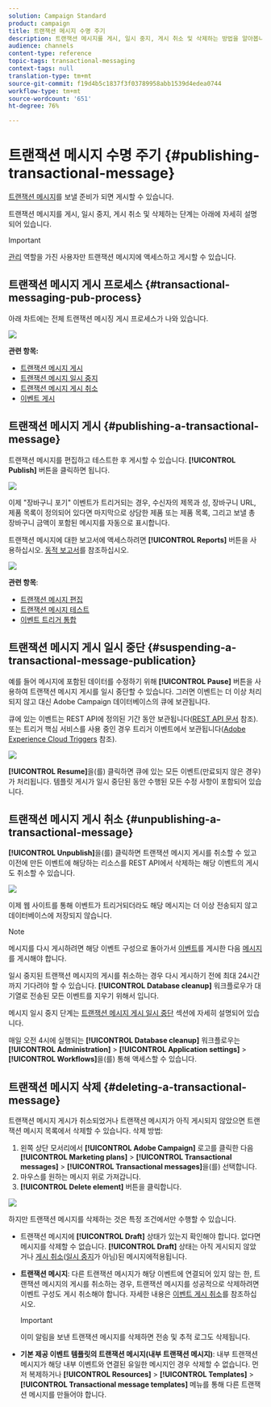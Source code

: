 ```yaml
---
solution: Campaign Standard
product: campaign
title: 트랜잭션 메시지 수명 주기
description: 트랜잭션 메시지를 게시, 일시 중지, 게시 취소 및 삭제하는 방법을 알아봅니다.
audience: channels
content-type: reference
topic-tags: transactional-messaging
context-tags: null
translation-type: tm+mt
source-git-commit: f19d4b5c1837f3f03789958abb1539d4edea0744
workflow-type: tm+mt
source-wordcount: '651'
ht-degree: 76%

---
```



# 트랜잭션 메시지 수명 주기 {#publishing-transactional-message}

[트랜잭션 메시지](../../channels/using/editing-transactional-message.md)를 보낼 준비가 되면 게시할 수 있습니다.

트랜잭션 메시지를 게시, 일시 중지, 게시 취소 및 삭제하는 단계는 아래에 자세히 설명되어 있습니다.

>[!IMPORTANT]
>
>[관리](../../administration/using/users-management.md#functional-administrators) 역할을 가진 사용자만 트랜잭션 메시지에 액세스하고 게시할 수 있습니다.

## 트랜잭션 메시지 게시 프로세스 {#transactional-messaging-pub-process}

아래 차트에는 전체 트랜잭션 메시징 게시 프로세스가 나와 있습니다.

![](assets/message-center_pub-process.png)

**관련 항목:**
* [트랜잭션 메시지 게시](#publishing-a-transactional-message)
* [트랜잭션 메시지 일시 중지](#suspending-a-transactional-message-publication)
* [트랜잭션 메시지 게시 취소](#unpublishing-a-transactional-message)
* [이벤트 게시](../../channels/using/publishing-transactional-event.md)

<!--## Testing a transactional message {#testing-a-transactional-message}

You first need to create a specific test profile that will allow you to properly check the transactional message.

### Defining a specific test profile {#defining-specific-test-profile}

Define a test profile that will be linked to your event, which will allow you to preview your message and send a relevant proof.

1. From the transactional message dashboard, click the **[!UICONTROL Create test profile]** button.

   ![](assets/message-center_test-profile.png)

1. Specify the information to send in JSON format in the **[!UICONTROL Event data used for personalization]** section. This is the content that will be used when previewing the message and when the test profile receives the proof.

   ![](assets/message-center_event-data.png)

   >[!NOTE]
   >
   >You can also enter the information relating to the profile table. See [Enriching the event](../../channels/using/configuring-transactional-event.md#enriching-the-transactional-message-content) and [Personalizing a transactional message](../../channels/using/editing-transactional-message.md#personalizing-a-transactional-message).

1. Once created, the test profile will be pre-specified in the transactional message. Click the **[!UICONTROL Test profiles]** block of the message to check the target of your proof.

   ![](assets/message-center_5.png)

You can also create a new test profile or use one that already exists in the **[!UICONTROL Test profiles]** menu. To do this:

1. Click the **[!UICONTROL Adobe Campaign]** logo, in the top left corner, then select **[!UICONTROL Profiles & audiences]** > **[!UICONTROL Test profiles]**.
1. In the **[!UICONTROL Event]** section, select the event that you have just created. In this example, select "Cart abandonment (EVTcartAbandonment)".
1. Specify the information to send in JSON format in the **[!UICONTROL Event data]** text box.

   ![](assets/message-center_3.png)

1. Save your changes.
1. Access the message that you created and select the updated test profile.

**Related topics:**

* [Managing test profiles](../../audiences/using/managing-test-profiles.md)
* [Creating audiences](../../audiences/using/creating-audiences.md)

### Sending the proof {#sending-proof}

Once you have created one or more specific test profiles and saved your transactional message, you can send a proof to test it.

![](assets/message-center_10.png)

The steps for sending a proof are detailed in the [Sending proofs](../../sending/using/sending-proofs.md) section.-->

## 트랜잭션 메시지 게시 {#publishing-a-transactional-message}

트랜잭션 메시지를 편집하고 테스트한 후 게시할 수 있습니다. **[!UICONTROL Publish]** 버튼을 클릭하면 됩니다.

![](assets/message-center_12.png)

이제 &quot;장바구니 포기&quot; 이벤트가 트리거되는 경우, 수신자의 제목과 성, 장바구니 URL, 제품 목록이 정의되어 있다면 마지막으로 상담한 제품 또는 제품 목록, 그리고 보낼 총 장바구니 금액이 포함된 메시지를 자동으로 표시합니다.

트랜잭션 메시지에 대한 보고서에 액세스하려면 **[!UICONTROL Reports]** 버튼을 사용하십시오. [동적 보고서](../../reporting/using/about-dynamic-reports.md)를 참조하십시오.

![](assets/message-center_13.png)

**관련 항목**:
* [트랜잭션 메시지 편집](../../channels/using/editing-transactional-message.md)
* [트랜잭션 메시지 테스트](../../channels/using/testing-transactional-message.md)
* [이벤트 트리거 통합](../../channels/using/getting-started-with-transactional-msg.md#integrate-event-trigger)

## 트랜잭션 메시지 게시 일시 중단 {#suspending-a-transactional-message-publication}

예를 들어 메시지에 포함된 데이터를 수정하기 위해 **[!UICONTROL Pause]** 버튼을 사용하여 트랜잭션 메시지 게시를 일시 중단할 수 있습니다. 그러면 이벤트는 더 이상 처리되지 않고 대신 Adobe Campaign 데이터베이스의 큐에 보관됩니다.

큐에 있는 이벤트는 REST API에 정의된 기간 동안 보관됩니다([REST API 문서](../../api/using/managing-transactional-messages.md) 참조). 또는 트리거 핵심 서비스를 사용 중인 경우 트리거 이벤트에서 보관됩니다([Adobe Experience Cloud Triggers](../../integrating/using/about-adobe-experience-cloud-triggers.md) 참조).

![](assets/message-center_pause.png)

**[!UICONTROL Resume]**&#x200B;을(를) 클릭하면 큐에 있는 모든 이벤트(만료되지 않은 경우)가 처리됩니다. 템플릿 게시가 일시 중단된 동안 수행된 모든 수정 사항이 포함되어 있습니다.

## 트랜잭션 메시지 게시 취소 {#unpublishing-a-transactional-message}

**[!UICONTROL Unpublish]**&#x200B;을(를) 클릭하면 트랜잭션 메시지 게시를 취소할 수 있고 이전에 만든 이벤트에 해당하는 리소스를 REST API에서 삭제하는 해당 이벤트의 게시도 취소할 수 있습니다.

![](assets/message-center_unpublish-template.png)

이제 웹 사이트를 통해 이벤트가 트리거되더라도 해당 메시지는 더 이상 전송되지 않고 데이터베이스에 저장되지 않습니다.

>[!NOTE]
>
>메시지를 다시 게시하려면 해당 이벤트 구성으로 돌아가서 [이벤트](../../channels/using/publishing-transactional-event.md)를 게시한 다음 [메시지](#publishing-a-transactional-message)를 게시해야 합니다.

일시 중지된 트랜잭션 메시지의 게시를 취소하는 경우 다시 게시하기 전에 최대 24시간까지 기다려야 할 수 있습니다. **[!UICONTROL Database cleanup]** 워크플로우가 대기열로 전송된 모든 이벤트를 지우기 위해서 입니다.

메시지 일시 중지 단계는 [트랜잭션 메시지 게시 일시 중단](#suspending-a-transactional-message-publication) 섹션에 자세히 설명되어 있습니다.

매일 오전 4시에 실행되는 **[!UICONTROL Database cleanup]** 워크플로우는 **[!UICONTROL Administration]** > **[!UICONTROL Application settings]** > **[!UICONTROL Workflows]**&#x200B;을(를) 통해 액세스할 수 있습니다.

## 트랜잭션 메시지 삭제 {#deleting-a-transactional-message}

트랜잭션 메시지 게시가 취소되었거나 트랜잭션 메시지가 아직 게시되지 않았으면 트랜잭션 메시지 목록에서 삭제할 수 있습니다. 삭제 방법:

1. 왼쪽 상단 모서리에서 **[!UICONTROL Adobe Campaign]** 로고를 클릭한 다음 **[!UICONTROL Marketing plans]** > **[!UICONTROL Transactional messages]** > **[!UICONTROL Transactional messages]**&#x200B;을(를) 선택합니다.
1. 마우스를 원하는 메시지 위로 가져갑니다.
1. **[!UICONTROL Delete element]** 버튼을 클릭합니다.

![](assets/message-center_delete-template.png)

하지만 트랜잭션 메시지를 삭제하는 것은 특정 조건에서만 수행할 수 있습니다.

* 트랜잭션 메시지에 **[!UICONTROL Draft]** 상태가 있는지 확인해야 합니다. 없다면 메시지를 삭제할 수 없습니다. **[!UICONTROL Draft]** 상태는 아직 게시되지 않았거나 [게시 취소](#unpublishing-a-transactional-message)([일시 중지](#suspending-a-transactional-message-publication)가 아님)된 메시지에적용됩니다.

* **트랜잭션 메시지**: 다른 트랜잭션 메시지가 해당 이벤트에 연결되어 있지 않는 한, 트랜잭션 메시지의 게시를 취소하는 경우, 트랜잭션 메시지를 성공적으로 삭제하려면 이벤트 구성도 게시 취소해야 합니다. 자세한 내용은 [이벤트 게시 취소](../../channels/using/publishing-transactional-event.md#unpublishing-an-event)를 참조하십시오.

   >[!IMPORTANT]
   >
   >이미 알림을 보낸 트랜잭션 메시지를 삭제하면 전송 및 추적 로그도 삭제됩니다.

* **기본 제공 이벤트 템플릿의 트랜잭션 메시지(내부 트랜잭션 메시지)**: 내부 트랜잭션 메시지가 해당 내부 이벤트와 연결된 유일한 메시지인 경우 삭제할 수 없습니다. 먼저 복제하거나 **[!UICONTROL Resources]** > **[!UICONTROL Templates]** > **[!UICONTROL Transactional message templates]** 메뉴를 통해 다른 트랜잭션 메시지를 만들어야 합니다.

<!--## Monitoring transactional message delivery {#monitoring-transactional-message-delivery}

Once the message is published and your site integration is done, you can monitor the delivery.

To monitor transactional messaging, you need to access **execution deliveries**. An execution delivery is a non-actionable and non-functional technical message created once a month for each transactional message, and each time a transactional message is edited and published again.

1. To view the message delivery log, click the icon at the bottom right of the **[!UICONTROL Deployment]** block.

   ![](assets/message-center_access_logs.png)

1. Click the **[!UICONTROL Execution list]** tab.

   ![](assets/message-center_execution_tab.png)

1. Select the execution delivery of your choice.

   ![](assets/message-center_execution_delivery.png)

1. Click again the icon at the bottom right of the **[!UICONTROL Deployment]** block.

   ![](assets/message-center_execution_access_logs.png)

   For each execution delivery, you can consult the delivery logs as you would do for a standard delivery. For more on accessing and using the logs, see [Monitoring a delivery](../../sending/using/monitoring-a-delivery.md).

**Related topics**:
* [Publishing a transactional message](#publishing-a-transactional-message)
* [Integrate the event triggering](../../channels/using/getting-started-with-transactional-msg.md#integrate-event-trigger)

### Profile-based transactional message specificities {#profile-transactional-message-monitoring}

For profile-based transactional messages, you can monitor the following profile information.

Select the **[!UICONTROL Sending logs]** tab. In the **[!UICONTROL Status]** column, **[!UICONTROL Sent]** indicates that a profile has opted in.

![](assets/message-center_marketing_sending_logs.png)

Select the **[!UICONTROL Exclusions logs]** tab to view recipients who have been excluded from the message target, such as addresses on denylist.

![](assets/message-center_marketing_exclusion_logs.png)

For any profile that has opted out, the **[!UICONTROL Address on denylist]** typology rule excluded the corresponding recipient.

This rule is part of a specific typology that applies to all transactional messages based on the **[!UICONTROL Profile]** table.

![](assets/message-center_marketing_typology.png)

**Related topics**:

* [About typologies and typology rules](../../sending/using/about-typology-rules.md)
* [Monitoring a delivery](../../sending/using/monitoring-a-delivery.md)

## Transactional message retry process {#transactional-message-retry-process}

A temporarily undelivered transactional message is subject to automatic retries that are performed until the delivery expires. For more on the delivery duration, see [Validity period parameters](../../administration/using/configuring-email-channel.md#validity-period-parameters).

When a transactional message fails to be sent, there are two retry systems:

* At the transactional messaging level, a transactional message can fail before the event is assigned to an execution delivery, meaning between the event reception and the delivery preparation. See [Event processing retry process](#event-processing-retry-process).
* At the sending process level, once the event has been assigned to an execution delivery, the transactional message can fail due to a temporary error. See [Message sending retry process](#message-sending-retry-process).

The definition of **execution delivery** can be found in the [Monitoring transactional message delivery](#monitoring-transactional-message-delivery) section.

### Event processing retry process {#event-processing-retry-process}

When an event is triggered, it is assigned to an execution delivery.

If the event cannot be assigned to an execution delivery, the event processing is postponed. Retries are then performed until it is assigned to a new execution delivery.

>[!NOTE]
>
>A postponed event does not appear in the transactional message sending logs, because it is not assigned to an execution delivery yet.

For example, the event could not be assigned to an execution delivery because its content was not correct, there was an issue with access rights or branding, an error was detected on applying typology rules, etc. In this case, you can pause the message, edit it to fix the problem and publish it again. The retry system will then assign it to a new execution delivery.

### Message sending retry process {#message-sending-retry-process}

Once the event has been assigned to an execution delivery, the transactional message can fail due to a temporary error, if the recipient's mailbox is full for example. For more on this, see [Retries after a delivery temporary failure](../../sending/using/understanding-delivery-failures.md#retries-after-a-delivery-temporary-failure).

>[!NOTE]
>
>When an event is assigned to an execution delivery, it appears in the sending logs of this execution delivery, and only at this time. The failed deliveries are displayed in the **[!UICONTROL Execution list]** tab of the transactional message sending logs.

### Retry process limitations {#limitations}

**Sending logs update**

In the retry process, the sending logs of the new execution delivery are not immediately updated (the update is performed through a scheduled workflow). It means that the message could be in **[!UICONTROL Pending]** status even if the transactional event has been processed by the new execution delivery.

**Failed execution delivery**

You cannot stop an execution delivery. However, if the current execution delivery fails, a new one is created as soon as a new event is received, and all new events are processed by this new execution delivery. No new events are processed by the failed execution delivery.

If some events already assigned to an execution delivery have been postponed as part of the retry process and if that execution delivery fails, the retry system does not assign the postponed events to the new execution delivery, which means that these events are lost. Check the [delivery logs](#monitoring-transactional-message-delivery) to see the recipients that may have been impacted.-->
